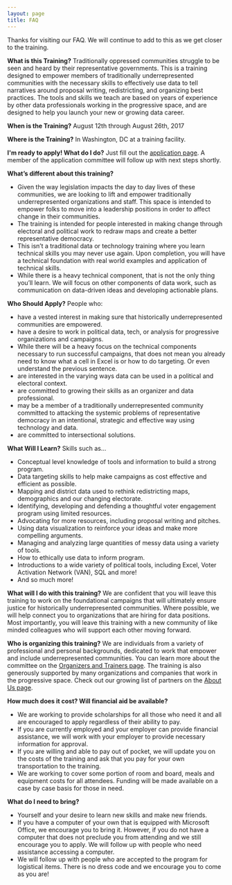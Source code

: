 ```yaml
---
layout: page
title: FAQ 
---
```

Thanks for visiting our FAQ. We will continue to add to this as we get closer to the training. 

**What is this Training?**
Traditionally oppressed communities struggle to be seen and heard by their representative governments. This is a training designed to empower members of traditionally underrepresented communities with the necessary skills to effectively use data to tell narratives around proposal writing, redistricting, and organizing best practices. The tools and skills we teach are based on years of experience by other data professionals working in the progressive space, and are designed to help you launch your new or growing data career.

**When is the Training?**
 August 12th through August 26th, 2017
 
**Where is the Training?**
In Washington, DC at a training facility.

**I'm ready to apply! What do I do?**
Just fill out the [application page](http://changethegame.io/apply/). A member of the application committee will follow up with next steps shortly.

**What’s different about this training?**
+ Given the way legislation impacts the day to day lives of these communities, we are looking to lift and empower traditionally underrepresented organizations and staff. This space is intended to empower folks to move into a leadership positions in order to affect change in their communities.
+ The training is intended for people interested in making change through electoral and political work to redraw maps and create a better representative democracy. 
+ This isn’t a traditional data or technology training where you learn technical skills you may never use again. Upon completion, you will have a technical foundation with real world examples and application of technical skills.
+ While there is a heavy technical component, that is not the only thing you’ll learn. We will focus on other components of data work, such as communication on data-driven ideas and developing actionable plans.
 
**Who Should Apply?**
People who:
+ have a vested interest in making sure that historically underrepresented communities are empowered.
+ have a desire to work in political data, tech, or analysis for progressive organizations and campaigns. 
+ While there will be a heavy focus on the technical components necessary to run successful campaigns, that does not mean you already need to know what a cell in Excel is or how to do targeting. Or even understand the previous sentence.
+ are interested in the varying ways data can be used in a political and electoral context. 
+ are committed to growing their skills as an organizer and data professional.
+ may be a member of a traditionally underrepresented community committed to attacking the systemic problems of representative democracy in an intentional, strategic and effective way using technology and data.
+ are committed to intersectional solutions. 
 
**What Will I Learn?**
Skills such as...
+ Conceptual level knowledge of tools and information to build a strong program.
+ Data targeting skills to help make campaigns as cost effective and efficient as possible.
+ Mapping and district data used to rethink redistricting maps, demographics and our changing electorate.
+ Identifying, developing and defending a thoughtful voter engagement program using limited resources.
+ Advocating for more resources, including proposal writing and pitches.
+ Using data visualization to reinforce your ideas and make more compelling arguments.
+ Managing and analyzing large quantities of messy data using a variety of tools.
+ How to ethically use data to inform program.
+ Introductions to a wide variety of political tools, including Excel, Voter Activation Network (VAN), SQL and more!
+ And so much more!
 
**What will I do with this training?**
We are confident that you will leave this training to work on the foundational campaigns that will ultimately ensure justice for historically underrepresented communities. Where possible, we will help connect you to organizations that are hiring for data positions. Most importantly, you will leave this training with a new community of like minded colleagues who will support each other moving forward. 

**Who is organizing this training?** We are individuals from a variety of professional and personal backgrounds, dedicated to work that empower and include underrepresented communities. You can learn more about the committee on the [Organizers and Trainers page](http://changethegame.io/trainers/). The training is also generously supported by many organizations and companies that work in the progressive space. Check out our growing list of partners on the [About Us page](http://changethegame.io/who-we-are/).
 
**How much does it cost? Will financial aid be available?**
+ We are working to provide scholarships for all those who need it and all are encouraged to apply regardless of their ability to pay.
+ If you are currently employed and your employer can provide financial assistance, we will work with your employer to provide necessary information for approval.
+ If you are willing and able to pay out of pocket, we will update you on the costs of the training and ask that you pay for your own transportation to the training.
+ We are working to cover some portion of room and board, meals and equipment costs for all attendees. Funding will be made available on a case by case basis for those in need.

**What do I need to bring?**
+ Yourself and your desire to learn new skills and make new friends.
+ If you have a computer of your own that is equipped with Microsoft Office, we encourage you to bring it. However, if you do not have a computer that does not preclude you from attending and we still encourage you to apply. We will follow up with people who need assistance accessing a computer.
+ We will follow up with people who are accepted to the program for logistical items. There is no dress code and we encourage you to come as you are! 
